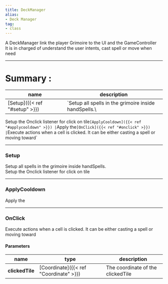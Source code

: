 ```yaml
---
title: DeckManager
alias: 
- Deck Manager
tag: 
- class
---
```

A DeckManager link the player Grimoire to the UI and the GameController\
It is in charged of understand the user intents, cast spell or move when need

---
# Summary :
name|description
----|----
[Setup]({{< ref "#setup" >}}) | `Setup all spells in the grimoire inside handSpells.\
Setup the Onclick listener for click on tile`
[ApplyCooldown]({{< ref "#applycooldown" >}}) | `Apply the`
[OnClick]({{< ref "#onclick" >}}) | `Execute actions when a cell is clicked. It can be either casting a spell or moving toward`

---
### Setup
Setup all spells in the grimoire inside handSpells.\
Setup the Onclick listener for click on tile

---
### ApplyCooldown
Apply the

---
### OnClick
Execute actions when a cell is clicked. It can be either casting a spell or moving toward

#### Parameters
name|type|description
-----|-----|-----
**clickedTile**|[Coordinate]({{< ref "Coordinate" >}})|The coordinate of the clickedTile
